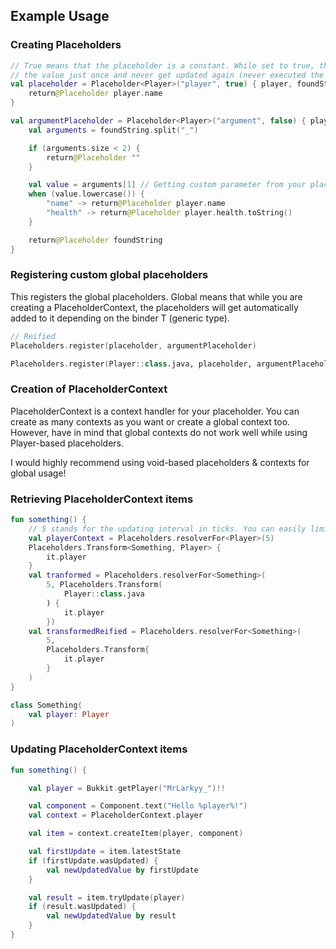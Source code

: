 ## Example Usage

### Creating Placeholders

````kt 
// True means that the placeholder is a constant. While set to true, the placeholder will retrieve
// the value just once and never get updated again (never executed the lambda again)
val placeholder = Placeholder<Player>("player", true) { player, foundString ->
    return@Placeholder player.name
}

val argumentPlaceholder = Placeholder<Player>("argument", false) { player, foundString ->
    val arguments = foundString.split("_")

    if (arguments.size < 2) {
        return@Placeholder ""
    }

    val value = arguments[1] // Getting custom parameter from your placeholder
    when (value.lowercase()) {
        "name" -> return@Placeholder player.name
        "health" -> return@Placeholder player.health.toString()
    }

    return@Placeholder foundString
}
````

### Registering custom global placeholders

This registers the global placeholders.
Global means that while you are creating a PlaceholderContext, the placeholders will get automatically added to it
depending on the binder T (generic type).

````kt
// Reified
Placeholders.register(placeholder, argumentPlaceholder)

Placeholders.register(Player::class.java, placeholder, argumentPlaceholder)
````

### Creation of PlaceholderContext

PlaceholderContext is a context handler for your placeholder. You can create as many contexts as you want or
create a global context too. However, have in mind that global contexts do not work well while using Player-based 
placeholders. 

I would highly recommend using void-based placeholders & contexts for global usage!

### Retrieving PlaceholderContext items

````kt 
fun something() {
    // 5 stands for the updating interval in ticks. You can easily limit how often the placeholders get updated.
    val playerContext = Placeholders.resolverFor<Player>(5)
    Placeholders.Transform<Something, Player> {
        it.player
    }
    val tranformed = Placeholders.resolverFor<Something>(
        5, Placeholders.Transform(
            Player::class.java
        ) {
            it.player
        })
    val transformedReified = Placeholders.resolverFor<Something>(
        5,
        Placeholders.Transform{
            it.player
        }
    )
}

class Something(
    val player: Player
)
````

### Updating PlaceholderContext items

````kt
fun something() {

    val player = Bukkit.getPlayer("MrLarkyy_")!!

    val component = Component.text("Hello %player%!")
    val context = PlaceholderContext.player

    val item = context.createItem(player, component)

    val firstUpdate = item.latestState
    if (firstUpdate.wasUpdated) {
        val newUpdatedValue by firstUpdate
    }

    val result = item.tryUpdate(player)
    if (result.wasUpdated) {
        val newUpdatedValue by result
    }
}
````